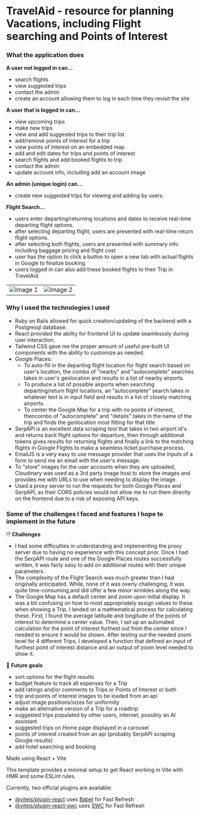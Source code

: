 # TravelAid - resource for planning Vacations, including Flight searching and Points of Interest

### What the application does

**A user not logged in can...**
- search flights
- view suggested trips
- contact the admin
- create an account allowing them to log in each time they revisit the site

**A user that is logged in can...**
- view upcoming trips
- make new trips
- view and add suggested trips to their trip list
- add/remove points of interest for a trip
- view points of interest on an embedded map
- add and edit dates for trips and points of interest
- search flights and add booked flights to trip
- contact the admin
- update account info, including add an account image

**An admin (unique login) can...**
- create new suggested trips for viewing and adding by users.

**Flight Search...**
- users enter departing/returning locations and dates to receive real-time departing flight options.
- after selecting departing flight, users are presented with real-time return flight options.
- after selecting both flights, users are presented with summary info including baggage pricing and flight cost
- user has the option to click a button to open a new tab with actual flights in Google to finalize booking
- users logged in can also add these booked flights to their Trip in TravelAid

<table>
  <tr>
    <td><img src="https://github.com/user-attachments/assets/f18f09cd-5ca6-4477-bc5c-9b20b7bb9392" alt="Image 1" /></td>
    <td><img src="https://github.com/user-attachments/assets/59d30e58-be9f-4a64-a632-a263f66410ad" alt="Image 2" /></td>
  </tr>
</table>

### Why I used the technologies I used

- Ruby on Rails allowed for quick creation/updating of the backend with a Postgresql database.
- React provided the ability for frontend UI to update seamlesssly during user interaction.
- Tailwind CSS gave me the proper amount of useful pre-built UI components with the ability to customize as needed.
- Google Places:
  - To auto-fill in the departing flight location for flight search based on user's location, the combo of "nearby" and "autocomplete" searches takes in user's geolocation and results in a list of nearby airports.
  - To produce a list of possible airports when searching departing/return flight locations, an "autocomplete" search takes in whatever text is in input field and results in a list of closely matching airports.
  - To center the Google Map for a trip with no points of interest, thencombo of "autocomplete" and "details" takes in the name of the trip and finds the geolocation most fitting for that title.
- SerpAPI is an excellent data scraping tool that takes in two airport id's and returns back flight options for departure, then through additional tokens gives results for returning flights and finally a link to the matching flights in Google Flights to make a seamless ticket purchase process.
- EmailJS is a very easy to use message provider that uses the inputs of a form to send me an email with the user's message.
- To "store" images for the user accounts when they are uploaded, Cloudinary was used as a 3rd party image host to store the images and provides me with URLs to use when needing to display the image.
- Used a proxy server to run the requests for both Google Places and SerpAPI, as their CORS policies would not allow me to run them directly on the frontend due to a risk of exposing API keys.

### Some of the challenges I faced and features I hope to implement in the future

:interrobang: **Challenges**
- I had some difficulties in understanding and implementing the proxy server due to having no experience with this concept prior. Once I had the SerpAPI route and one of the Google Places routes successfully written, it was fairly easy to add on additional routes with their unique parameters.
- The complexity of the Flight Search was much greater than I had originally anticipated. While, none of it was overly challenging, it was quite time-consuming,and did offer a few minor wrinkles along the way.
- The Google Map has a default center and zoom upon initial display. It was a bit confusing on how to most appropriately assign values to these when showing a Trip. I landed on a mathematical process for calculating these. First, I found the average latitude and longitude of the points of interest to determine a center value. Then, I set up an automated calculation for the point of interest furthest out from the center since I needed to ensure it would be shown. After testing out the needed zoom level for 4 different Trips, I developed a function that defined an input of furthest point of interest distance and an output of zoom level needed to show it.

:dart: **Future goals** 
- sort options for the flight results
- budget feature to track all expenses for a Trip
- add ratings and/or comments to Trips or Points of Interest or both
- trip and points of interest images to be loaded from an api
- adjust image positions/sizes for uniformity
- make an alternative version of a Trip for a roadtrip
- suggested trips populated by other users, internet, possibly an AI assistant
- suggested trips on Home page displayed in a carousel
- points of interest created from an api (probably SerpAPI scraping Google results)
- add hotel searching and booking

Made using
React + Vite

This template provides a minimal setup to get React working in Vite with HMR and some ESLint rules.

Currently, two official plugins are available:

- [@vitejs/plugin-react](https://github.com/vitejs/vite-plugin-react/blob/main/packages/plugin-react/README.md) uses [Babel](https://babeljs.io/) for Fast Refresh
- [@vitejs/plugin-react-swc](https://github.com/vitejs/vite-plugin-react-swc) uses [SWC](https://swc.rs/) for Fast Refresh

